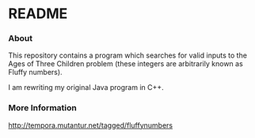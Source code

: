 # README #

### About ###

This repository contains a program which searches for valid inputs to the Ages of Three Children problem (these integers are arbitrarily known as Fluffy numbers).

I am rewriting my original Java program in C++.

### More Information ###

http://tempora.mutantur.net/tagged/fluffynumbers